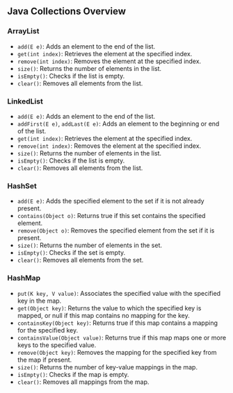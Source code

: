 ## Java Collections Overview

### ArrayList
- `add(E e)`: Adds an element to the end of the list.
- `get(int index)`: Retrieves the element at the specified index.
- `remove(int index)`: Removes the element at the specified index.
- `size()`: Returns the number of elements in the list.
- `isEmpty()`: Checks if the list is empty.
- `clear()`: Removes all elements from the list.

### LinkedList
- `add(E e)`: Adds an element to the end of the list.
- `addFirst(E e)`, `addLast(E e)`: Adds an element to the beginning or end of the list.
- `get(int index)`: Retrieves the element at the specified index.
- `remove(int index)`: Removes the element at the specified index.
- `size()`: Returns the number of elements in the list.
- `isEmpty()`: Checks if the list is empty.
- `clear()`: Removes all elements from the list.

### HashSet
- `add(E e)`: Adds the specified element to the set if it is not already present.
- `contains(Object o)`: Returns true if this set contains the specified element.
- `remove(Object o)`: Removes the specified element from the set if it is present.
- `size()`: Returns the number of elements in the set.
- `isEmpty()`: Checks if the set is empty.
- `clear()`: Removes all elements from the set.

### HashMap
- `put(K key, V value)`: Associates the specified value with the specified key in the map.
- `get(Object key)`: Returns the value to which the specified key is mapped, or null if this map contains no mapping for the key.
- `containsKey(Object key)`: Returns true if this map contains a mapping for the specified key.
- `containsValue(Object value)`: Returns true if this map maps one or more keys to the specified value.
- `remove(Object key)`: Removes the mapping for the specified key from the map if present.
- `size()`: Returns the number of key-value mappings in the map.
- `isEmpty()`: Checks if the map is empty.
- `clear()`: Removes all mappings from the map.
